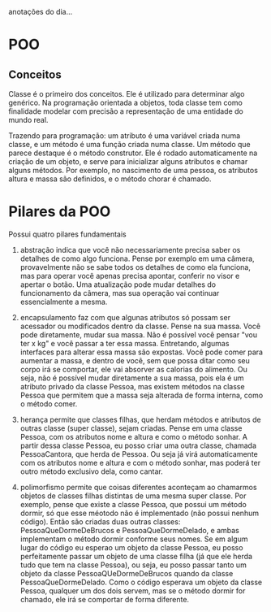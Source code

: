 anotações do dia...

# POO

## Conceitos

Classe é o primeiro dos conceitos. Ele é utilizado para determinar algo genérico. Na programação orientada a objetos, toda classe tem como finalidade modelar com precisão a representação de uma entidade do mundo real.

Trazendo para programação: um atributo é uma variável criada numa classe, e um método é uma função criada numa classe.
Um método que parece destaque é o método construtor. Ele é rodado automaticamente na criação de um objeto, e serve para inicializar alguns atributos e chamar alguns métodos. Por exemplo, no nascimento de uma pessoa, os atributos altura e massa são definidos, e o método chorar é chamado.

# Pilares da POO

Possui quatro pilares fundamentais

1. abstração indica que você não necessariamente precisa saber os detalhes de como algo funciona. Pense por exemplo em uma câmera, provavelmente não se sabe todos os detalhes de como ela funciona, mas para operar você apenas precisa apontar, conferir no visor e apertar o botão. Uma atualização pode mudar detalhes do funcionamento da câmera, mas sua operação vai continuar essencialmente a mesma.

2. encapsulamento faz com que algunas atributos só possam ser acessador ou modificados dentro da classe. Pense na sua massa. Você pode diretamente, mudar sua massa. Não é possível você pensar "vou ter x kg" e você passar a ter essa massa. Entretando, algumas interfaces para alterar essa massa são expostas. Você pode comer para aumentar a massa, e dentro de você, sem que possa ditar como seu corpo irá se comportar, ele vai absorver as calorias do alimento. Ou seja, não é possível mudar diretamente a sua massa, pois ela é um atributo privado da classe Pessoa, mas existem métodos na classe Pessoa que permitem que a massa seja alterada de forma interna, como o método comer.

3. herança permite que classes filhas, que herdam métodos e atributos de outras classe (super classe), sejam criadas. Pense em uma classe Pessoa, com os atributos nome e altura e como o método sonhar. A partir dessa classe Pessoa, eu posso criar uma outra classe, chamada PessoaCantora, que herda de Pessoa. Ou seja já virá automaticamente com os atributos nome e altura e com o método sonhar, mas poderá ter outro método exclusivo dela, como cantar.

4. polimorfismo permite que coisas diferentes aconteçam ao chamarmos objetos de classes filhas distintas de uma mesma super classe. Por exemplo, pense que existe a classe Pessoa, que possui um método dormir, só que esse méotodo não é implementado (não possui nenhum código). Então são criadas duas outras classes: PessoaQueDormeDeBrucos e PessoaQueDormeDelado, e ambas implementam o método dormir conforme seus nomes. Se em algum lugar do código eu esperao um objeto da classe Pessoa, eu posso perfeitamente passar um objeto de uma classe filha (já que ele herda tudo que tem na classe Pessoa), ou seja, eu posso passar tanto um objeto da classe PessoaQUeDormeDeBrucos quando da classe PessoaQueDormeDelado. Como o código esperava um objeto da classe Pessoa, qualquer um dos dois servem, mas se o método dormir for chamado, ele irá se comportar de forma diferente.

